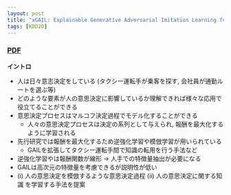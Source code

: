 ```yaml
---
layout: post
title: "xGAIL: Explainable Generative Adversarial Imitation Learning for Explainable Human Decision Analysis"
tags: [KDD20]
---
```


<!--more-->

### [PDF](https://dl.acm.org/doi/10.1145/3394486.3403186)
**イントロ**
- 人は日々意志決定をしている (タクシー運転手が乗客を探す, 会社員が通勤ルートを選ぶ等)
- どのような要素が人の意思決定に影響しているか理解できれば様々な応用で役立てることができる
- 意思決定プロセスはマルコフ決定過程でモデル化することができる
  - 人々の意思決定プロセスは決定の系列として与えられ, 報酬を最大化するように学習される
- 先行研究では報酬を最大化するため逆強化学習や模倣学習が用いられている
  - GAILを拡張してタクシー運転手間で知識の転用を行う手法など
- 逆強化学習やは報酬関数が線形 -> 人手での特徴量抽出が必要になる 
- GAILは高次元の特徴量を考慮できるが説明性が低い
- (i) 人の意思決定を模倣するような意思決定過程 (ii) 人の意思決定に関する知識 を学習する手法を提案 


